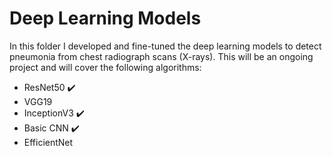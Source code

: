 # Deep Learning Models
In this folder I developed and fine-tuned the deep learning models to detect pneumonia from chest radiograph scans (X-rays). This will be an ongoing project and will cover the following algorithms:

- ResNet50 :heavy_check_mark:
- VGG19
- InceptionV3 :heavy_check_mark:
- Basic CNN :heavy_check_mark:
- EfficientNet

